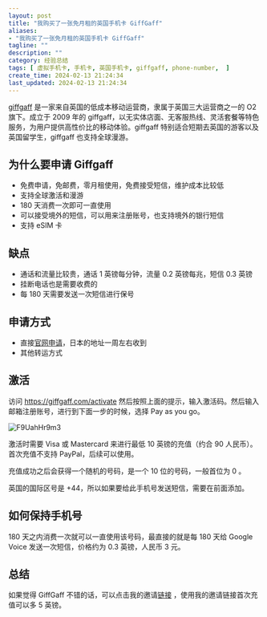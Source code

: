 ```yaml
---
layout: post
title: "我购买了一张免月租的英国手机卡 GiffGaff"
aliases:
- "我购买了一张免月租的英国手机卡 GiffGaff"
tagline: ""
description: ""
category: 经验总结
tags: [ 虚拟手机卡, 手机卡, 英国手机卡, giffgaff, phone-number,  ]
create_time: 2024-02-13 21:24:34
last_updated: 2024-02-13 21:24:34
---
```


[giffgaff](https://gtk.pw/giffgaff) 是一家来自英国的低成本移动运营商，隶属于英国三大运营商之一的 O2 旗下。成立于 2009 年的 giffgaff，以无实体店面、无客服热线、灵活套餐等特色服务，为用户提供高性价比的移动体验。giffgaff 特别适合短期去英国的游客以及英国留学生，giffgaff 也支持全球漫游。

## 为什么要申请 Giffgaff

- 免费申请，免邮费，零月租使用，免费接受短信，维护成本比较低
- 支持全球激活和漫游
- 180 天消费一次即可一直使用
- 可以接受境外的短信，可以用来注册账号，也支持境外的银行短信
- 支持 eSIM 卡

## 缺点

- 通话和流量比较贵，通话 1 英镑每分钟，流量 0.2 英镑每兆，短信 0.3 英镑
- 挂断电话也是需要收费的
- 每 180 天需要发送一次短信进行保号

## 申请方式

- 直接[官网申请](https://www.giffgaff.com/)，日本的地址一周左右收到
- 其他转运方式

## 激活

访问 https://giffgaff.com/activate 然后按照上面的提示，输入激活码。然后输入邮箱注册账号，进行到下面一步的时候，选择 Pay as you go。

![F9UahHr9m3](https://pic.einverne.info/images/F9UahHr9m3.png)

激活时需要 Visa 或 Mastercard 来进行最低 10 英镑的充值（约合 90 人民币）。首次充值不支持 PayPal，后续可以使用。

充值成功之后会获得一个随机的号码，是一个 10 位的号码，一般首位为 0 。

英国的国际区号是 +44，所以如果要给此手机号发送短信，需要在前面添加。

## 如何保持手机号

180 天之内消费一次就可以一直使用该号码，最直接的就是每 180 天给 Google Voice 发送一次短信，价格约为 0.3 英镑，人民币 3 元。

## 总结

如果觉得 GiffGaff 不错的话，可以点击我的邀请[链接](https://gtk.pw/giffgaff) ，使用我的邀请链接首次充值可以多 5 英镑。
